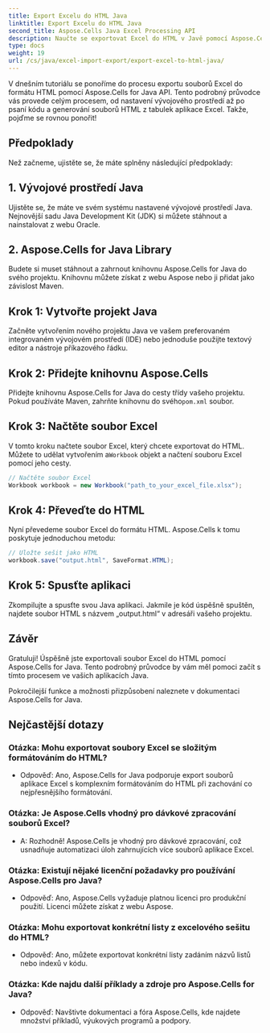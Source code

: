 ```yaml
---
title: Export Excelu do HTML Java
linktitle: Export Excelu do HTML Java
second_title: Aspose.Cells Java Excel Processing API
description: Naučte se exportovat Excel do HTML v Javě pomocí Aspose.Cells for Java. Postupujte podle tohoto podrobného průvodce se zdrojovým kódem pro bezproblémový převod souborů Excel do HTML bez námahy.
type: docs
weight: 19
url: /cs/java/excel-import-export/export-excel-to-html-java/
---
```

V dnešním tutoriálu se ponoříme do procesu exportu souborů Excel do formátu HTML pomocí Aspose.Cells for Java API. Tento podrobný průvodce vás provede celým procesem, od nastavení vývojového prostředí až po psaní kódu a generování souborů HTML z tabulek aplikace Excel. Takže, pojďme se rovnou ponořit!

## Předpoklady

Než začneme, ujistěte se, že máte splněny následující předpoklady:

## 1. Vývojové prostředí Java

Ujistěte se, že máte ve svém systému nastavené vývojové prostředí Java. Nejnovější sadu Java Development Kit (JDK) si můžete stáhnout a nainstalovat z webu Oracle.

## 2. Aspose.Cells for Java Library

Budete si muset stáhnout a zahrnout knihovnu Aspose.Cells for Java do svého projektu. Knihovnu můžete získat z webu Aspose nebo ji přidat jako závislost Maven.

## Krok 1: Vytvořte projekt Java

Začněte vytvořením nového projektu Java ve vašem preferovaném integrovaném vývojovém prostředí (IDE) nebo jednoduše použijte textový editor a nástroje příkazového řádku.

## Krok 2: Přidejte knihovnu Aspose.Cells

 Přidejte knihovnu Aspose.Cells for Java do cesty třídy vašeho projektu. Pokud používáte Maven, zahrňte knihovnu do svého`pom.xml` soubor.

## Krok 3: Načtěte soubor Excel

 V tomto kroku načtete soubor Excel, který chcete exportovat do HTML. Můžete to udělat vytvořením a`Workbook` objekt a načtení souboru Excel pomocí jeho cesty.

```java
// Načtěte soubor Excel
Workbook workbook = new Workbook("path_to_your_excel_file.xlsx");
```

## Krok 4: Převeďte do HTML

Nyní převedeme soubor Excel do formátu HTML. Aspose.Cells k tomu poskytuje jednoduchou metodu:

```java
// Uložte sešit jako HTML
workbook.save("output.html", SaveFormat.HTML);
```

## Krok 5: Spusťte aplikaci

Zkompilujte a spusťte svou Java aplikaci. Jakmile je kód úspěšně spuštěn, najdete soubor HTML s názvem „output.html“ v adresáři vašeho projektu.

## Závěr

Gratuluji! Úspěšně jste exportovali soubor Excel do HTML pomocí Aspose.Cells for Java. Tento podrobný průvodce by vám měl pomoci začít s tímto procesem ve vašich aplikacích Java.

Pokročilejší funkce a možnosti přizpůsobení naleznete v dokumentaci Aspose.Cells for Java.


## Nejčastější dotazy

###	Otázka: Mohu exportovat soubory Excel se složitým formátováním do HTML?
   - Odpověď: Ano, Aspose.Cells for Java podporuje export souborů aplikace Excel s komplexním formátováním do HTML při zachování co nejpřesnějšího formátování.

### Otázka: Je Aspose.Cells vhodný pro dávkové zpracování souborů Excel?
   - A: Rozhodně! Aspose.Cells je vhodný pro dávkové zpracování, což usnadňuje automatizaci úloh zahrnujících více souborů aplikace Excel.

### Otázka: Existují nějaké licenční požadavky pro používání Aspose.Cells pro Java?
   - Odpověď: Ano, Aspose.Cells vyžaduje platnou licenci pro produkční použití. Licenci můžete získat z webu Aspose.

### Otázka: Mohu exportovat konkrétní listy z excelového sešitu do HTML?
   - Odpověď: Ano, můžete exportovat konkrétní listy zadáním názvů listů nebo indexů v kódu.

### Otázka: Kde najdu další příklady a zdroje pro Aspose.Cells for Java?
   - Odpověď: Navštivte dokumentaci a fóra Aspose.Cells, kde najdete množství příkladů, výukových programů a podpory.